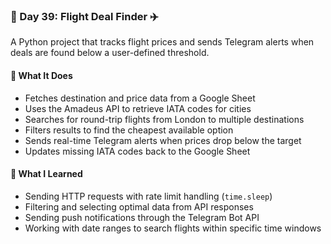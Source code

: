 ### 📅 Day 39: Flight Deal Finder ✈️

A Python project that tracks flight prices and sends Telegram alerts when deals are found below a user-defined threshold.

#### 🧠 What It Does
- Fetches destination and price data from a Google Sheet  
- Uses the Amadeus API to retrieve IATA codes for cities  
- Searches for round-trip flights from London to multiple destinations  
- Filters results to find the cheapest available option  
- Sends real-time Telegram alerts when prices drop below the target  
- Updates missing IATA codes back to the Google Sheet

#### 📝 What I Learned
- Sending HTTP requests with rate limit handling (`time.sleep`)  
- Filtering and selecting optimal data from API responses  
- Sending push notifications through the Telegram Bot API
- Working with date ranges to search flights within specific time windows  
